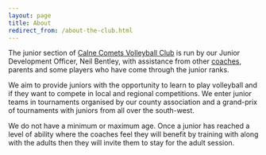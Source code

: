```yaml
---
layout: page
title: About
redirect_from: /about-the-club.html
---
```


The junior section of [Calne Comets Volleyball Club](https://www.calnecomets.co.uk) is run by our Junior Development Officer, Neil Bentley, with assistance from other [coaches](/coaches.html), parents and some players who have come through the junior ranks.

We aim to provide juniors with the opportunity to learn to play volleyball and if they want to compete in local and regional competitions. We enter junior teams in tournaments organised by our county association and a grand-prix of tournaments with juniors from all over the south-west.

We do not have a minimum or maximum age. Once a junior has reached a level of ability where the coaches feel they will benefit by training with along with the adults then they will invite them to stay for the adult session.
